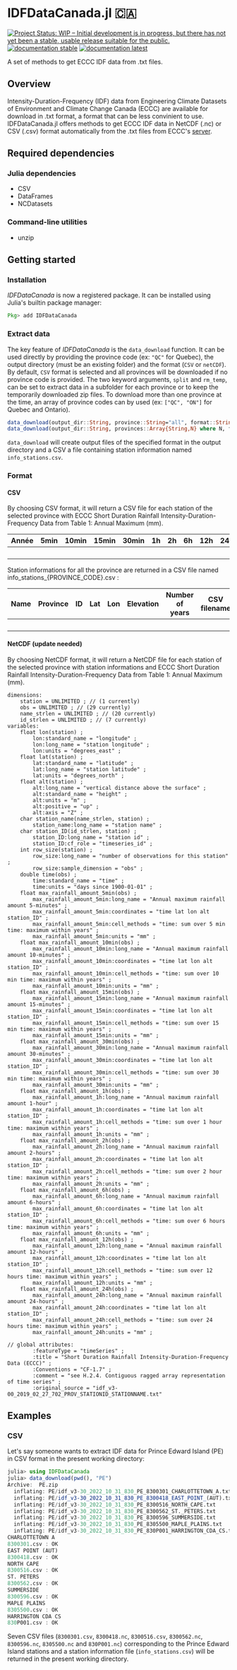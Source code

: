 # IDFDataCanada.jl 🇨🇦
[![Project Status: WIP – Initial development is in progress, but there has not yet been a stable, usable release suitable for the public.](https://www.repostatus.org/badges/latest/wip.svg)](https://www.repostatus.org/#wip)
[![documentation stable](https://img.shields.io/badge/docs-stable-blue.svg)](https://juliaextremes.github.io/IDFDataCanada.jl/stable/)
[![documentation latest](https://img.shields.io/badge/docs-latest-blue.svg)](https://juliaextremes.github.io/IDFDataCanada.jl/dev/)

A set of methods to get ECCC IDF data from .txt files.

## Overview

Intensity-Duration-Frequency (IDF) data from Engineering Climate Datasets of Environment and Climate Change Canada (ECCC) are available for download in .txt format, a format that can be less convinient to use. IDFDataCanada.jl offers methods to get ECCC IDF data in NetCDF (.nc) or CSV (.csv) format automatically from the .txt files from ECCC's [server](https://collaboration.cmc.ec.gc.ca/cmc/climate/Engineer_Climate/IDF/).

## Required dependencies 

### Julia dependencies

* CSV
* DataFrames
* NCDatasets

### Command-line utilities

* unzip

## Getting started

### Installation

*IDFDataCanada* is now a registered package. It can be installed using  Julia's builtin package manager:

```julia
Pkg> add IDFDataCanada
```

### Extract data

The key feature of *IDFDataCanada* is the `data_download` function. It can be used directly by providing the province code (ex: `"QC"` for Quebec), the output directory (must be an existing folder) and the format (`CSV` or `netCDF`). By default, `CSV` format is selected and all provinces will be downloaded if no province code is provided. The two keyword arguments, `split` and `rm_temp`, can be set to extract data in a subfolder for each province or to keep the temporarily downloaded zip files. To download more than one province at the time, an array of province codes can by used (ex: `["QC", "ON"]` for Quebec and Ontario).

```julia
data_download(output_dir::String, province::String="all", format::String="csv"; split::Bool=false, rm_temp::Bool=true)
data_download(output_dir::String, provinces::Array{String,N} where N, format::String="csv"; split::Bool=false, rm_temp::Bool=true)
```

`data_download` will create output files of the specified format in the output directory and a CSV a file containing station information named `info_stations.csv`.


### Format

#### CSV

By choosing CSV format, it will return a CSV file for each station of the selected province with ECCC Short Duration Rainfall Intensity-Duration-Frequency Data from Table 1: Annual Maximum (mm).

|Année  |5min   |10min  |15min  |30min  |1h      |2h      |6h    |12h   |24h   |
|:-----|:------:|:------:|:------:|:------:|:-------:|:-------:|:-----:|:-----:|-----:|
|      |        |        |        |        |         |         |       |       |      |

Station informations for all the province are returned in a CSV file named info_stations_{PROVINCE_CODE}.csv :

|Name  |Province|ID      |Lat     |Lon     |Elevation|Number of years|CSV filename|Original filename|
|:-----|:------:|:------:|:------:|:------:|:-------:|:-------------:|:----------:|----------------:|
|      |        |        |        |        |         |               |            |                 |

#### NetCDF (update needed)

By choosing NetCDF format, it will return a NetCDF file for each station of the selected province with station informations and ECCC Short Duration Rainfall Intensity-Duration-Frequency Data from Table 1: Annual Maximum (mm).

```
dimensions:
	station = UNLIMITED ; // (1 currently)
	obs = UNLIMITED ; // (29 currently)
	name_strlen = UNLIMITED ; // (20 currently)
	id_strlen = UNLIMITED ; // (7 currently)
variables:
	float lon(station) ;
		lon:standard_name = "longitude" ;
		lon:long_name = "station longitude" ;
		lon:units = "degrees_east" ;
	float lat(station) ;
		lat:standard_name = "latitude" ;
		lat:long_name = "station latitude" ;
		lat:units = "degrees_north" ;
	float alt(station) ;
		alt:long_name = "vertical distance above the surface" ;
		alt:standard_name = "height" ;
		alt:units = "m" ;
		alt:positive = "up" ;
		alt:axis = "Z" ;
	char station_name(name_strlen, station) ;
		station_name:long_name = "station name" ;
	char station_ID(id_strlen, station) ;
		station_ID:long_name = "station id" ;
		station_ID:cf_role = "timeseries_id" ;
	int row_size(station) ;
		row_size:long_name = "number of observations for this station" ;
		row_size:sample_dimension = "obs" ;
	double time(obs) ;
		time:standard_name = "time" ;
		time:units = "days since 1900-01-01" ;
	float max_rainfall_amount_5min(obs) ;
		max_rainfall_amount_5min:long_name = "Annual maximum rainfall amount 5-minutes" ;
		max_rainfall_amount_5min:coordinates = "time lat lon alt station_ID" ;
		max_rainfall_amount_5min:cell_methods = "time: sum over 5 min time: maximum within years" ;
		max_rainfall_amount_5min:units = "mm" ;
	float max_rainfall_amount_10min(obs) ;
		max_rainfall_amount_10min:long_name = "Annual maximum rainfall amount 10-minutes" ;
		max_rainfall_amount_10min:coordinates = "time lat lon alt station_ID" ;
		max_rainfall_amount_10min:cell_methods = "time: sum over 10 min time: maximum within years" ;
		max_rainfall_amount_10min:units = "mm" ;
	float max_rainfall_amount_15min(obs) ;
		max_rainfall_amount_15min:long_name = "Annual maximum rainfall amount 15-minutes" ;
		max_rainfall_amount_15min:coordinates = "time lat lon alt station_ID" ;
		max_rainfall_amount_15min:cell_methods = "time: sum over 15 min time: maximum within years" ;
		max_rainfall_amount_15min:units = "mm" ;
	float max_rainfall_amount_30min(obs) ;
		max_rainfall_amount_30min:long_name = "Annual maximum rainfall amount 30-minutes" ;
		max_rainfall_amount_30min:coordinates = "time lat lon alt station_ID" ;
		max_rainfall_amount_30min:cell_methods = "time: sum over 30 min time: maximum within years" ;
		max_rainfall_amount_30min:units = "mm" ;
	float max_rainfall_amount_1h(obs) ;
		max_rainfall_amount_1h:long_name = "Annual maximum rainfall amount 1-hour" ;
		max_rainfall_amount_1h:coordinates = "time lat lon alt station_ID" ;
		max_rainfall_amount_1h:cell_methods = "time: sum over 1 hour time: maximum within years" ;
		max_rainfall_amount_1h:units = "mm" ;
	float max_rainfall_amount_2h(obs) ;
		max_rainfall_amount_2h:long_name = "Annual maximum rainfall amount 2-hours" ;
		max_rainfall_amount_2h:coordinates = "time lat lon alt station_ID" ;
		max_rainfall_amount_2h:cell_methods = "time: sum over 2 hour time: maximum within years" ;
		max_rainfall_amount_2h:units = "mm" ;
	float max_rainfall_amount_6h(obs) ;
		max_rainfall_amount_6h:long_name = "Annual maximum rainfall amount 6-hours" ;
		max_rainfall_amount_6h:coordinates = "time lat lon alt station_ID" ;
		max_rainfall_amount_6h:cell_methods = "time: sum over 6 hours time: maximum within years" ;
		max_rainfall_amount_6h:units = "mm" ;
	float max_rainfall_amount_12h(obs) ;
		max_rainfall_amount_12h:long_name = "Annual maximum rainfall amount 12-hours" ;
		max_rainfall_amount_12h:coordinates = "time lat lon alt station_ID" ;
		max_rainfall_amount_12h:cell_methods = "time: sum over 12 hours time: maximum within years" ;
		max_rainfall_amount_12h:units = "mm" ;
	float max_rainfall_amount_24h(obs) ;
		max_rainfall_amount_24h:long_name = "Annual maximum rainfall amount 24-hours" ;
		max_rainfall_amount_24h:coordinates = "time lat lon alt station_ID" ;
		max_rainfall_amount_24h:cell_methods = "time: sum over 24 hours time: maximum within years" ;
		max_rainfall_amount_24h:units = "mm" ;

// global attributes:
		:featureType = "timeSeries" ;
		:title = "Short Duration Rainfall Intensity-Duration-Frequency Data (ECCC)" ;
		:Conventions = "CF-1.7" ;
		:comment = "see H.2.4. Contiguous ragged array representation of time series" ;
		:original_source = "idf_v3-00_2019_02_27_702_PROV_STATIONID_STATIONNAME.txt" 
```

## Examples

### CSV

Let's say someone wants to extract IDF data for Prince Edward Island (PE) in CSV format in the present working directory:

```julia
julia> using IDFDataCanada
julia> data_download(pwd(), "PE")
Archive:  PE.zip
  inflating: PE/idf_v3-30_2022_10_31_830_PE_8300301_CHARLOTTETOWN_A.txt  
  inflating: PE/idf_v3-30_2022_10_31_830_PE_8300418_EAST_POINT_(AUT).txt  
  inflating: PE/idf_v3-30_2022_10_31_830_PE_8300516_NORTH_CAPE.txt  
  inflating: PE/idf_v3-30_2022_10_31_830_PE_8300562_ST._PETERS.txt  
  inflating: PE/idf_v3-30_2022_10_31_830_PE_8300596_SUMMERSIDE.txt  
  inflating: PE/idf_v3-30_2022_10_31_830_PE_8305500_MAPLE_PLAINS.txt  
  inflating: PE/idf_v3-30_2022_10_31_830_PE_830P001_HARRINGTON_CDA_CS.txt  
CHARLOTTETOWN A
8300301.csv : OK
EAST POINT (AUT)
8300418.csv : OK
NORTH CAPE
8300516.csv : OK
ST. PETERS
8300562.csv : OK
SUMMERSIDE
8300596.csv : OK
MAPLE PLAINS
8305500.csv : OK
HARRINGTON CDA CS
830P001.csv : OK
```

Seven CSV files (`8300301.csv`, `8300418.nc`, `8300516.csv`, `8300562.nc`, `8300596.nc`, `8305500.nc` and `830P001.nc`) corresponding to the Prince Edward Island stations and a station information file (`info_stations.csv`) will be returned in the present working directory.